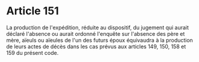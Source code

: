 # Article 151

La production de l'expédition, réduite au dispositif, du jugement qui aurait déclaré l'absence ou aurait ordonné l'enquête sur l'absence des père et mère, aïeuls ou aïeules de l'un des futurs époux équivaudra à la production de leurs actes de décès dans les cas prévus aux articles 149, 150, 158 et 159 du présent code.

